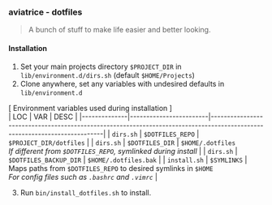### aviatrice - dotfiles
>A bunch of stuff to make life easier and better looking.

#### Installation
<ol>
    <li>Set your main projects directory <code>$PROJECT_DIR</code> in <code>lib/environment.d/dirs.sh</code> (default <code>$HOME/Projects</code>)</li>
    <li>Clone anywhere, set any variables with undesired defaults in <code>lib/environment.d</code></li>
</ol>

[ Environment variables used during installation ]<br>
| LOC          | VAR                    | DESC                                                                                                                      |
|--------------|------------------------|---------------------------------------------------------------------------------------------------------------------------|
| `dirs.sh`    | `$DOTFILES_REPO`       | `$PROJECT_DIR/dotfiles`                                                                                                   |
| `dirs.sh`    | `$DOTFILES_DIR`        | `$HOME/.dotfiles`<br><i>If different from `$DOTFILES_REPO`, symlinked during install</i>                                  |
| `dirs.sh`    | `$DOTFILES_BACKUP_DIR` | `$HOME/.dotfiles.bak`                                                                                                     |
| `install.sh` | `$SYMLINKS`            | Maps paths from `$DOTFILES_REPO` to desired symlinks in `$HOME`<br><i>For config files such as `.bashrc` and `.vimrc`</i> |

<ol start=3>
    <li>Run <code>bin/install_dotfiles.sh</code> to install.</li>
</ol>
